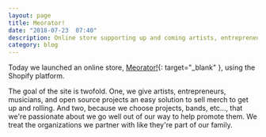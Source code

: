 ```yaml
---
layout: page
title: Meorator!
date: "2018-07-23  07:40"
description: Online store supporting up and coming artists, entrepreneurs, musicians, and open source projects.
category: blog
---
```


Today we launched an online store, [Meorator!](https://shop.meorator.com/){: target="_blank" }, using the Shopify platform.

The goal of the site is twofold. One, we give artists, entrepreneurs, musicians, and open source projects an easy solution to sell merch to get up and rolling. And two, because we choose projects, bands, etc..., that we're passionate about we go well out of our way to help promote them. We treat the organizations we partner with like they're part of our family.
